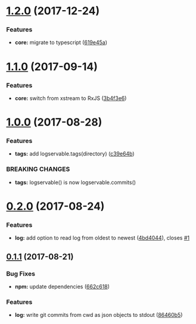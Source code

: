 <a name="1.2.0"></a>
# [1.2.0](https://github.com/JamieMason/logservable/compare/1.1.0...1.2.0) (2017-12-24)


### Features

* **core:** migrate to typescript ([619e45a](https://github.com/JamieMason/logservable/commit/619e45a))



<a name="1.1.0"></a>
# [1.1.0](https://github.com/JamieMason/logservable/compare/1.0.0...1.1.0) (2017-09-14)


### Features

* **core:** switch from xstream to RxJS ([3b4f3e6](https://github.com/JamieMason/logservable/commit/3b4f3e6))



<a name="1.0.0"></a>
# [1.0.0](https://github.com/JamieMason/logservable/compare/0.2.0...1.0.0) (2017-08-28)


### Features

* **tags:** add logservable.tags(directory) ([c39e64b](https://github.com/JamieMason/logservable/commit/c39e64b))


### BREAKING CHANGES

* **tags:** logservable() is now logservable.commits()



<a name="0.2.0"></a>
# [0.2.0](https://github.com/JamieMason/logservable/compare/0.1.1...0.2.0) (2017-08-24)


### Features

* **log:** add option to read log from oldest to newest ([4bd4044](https://github.com/JamieMason/logservable/commit/4bd4044)), closes [#1](https://github.com/JamieMason/logservable/issues/1)



<a name="0.1.1"></a>
## [0.1.1](https://github.com/JamieMason/logservable/compare/86460b5...0.1.1) (2017-08-21)


### Bug Fixes

* **npm:** update dependencies ([662c618](https://github.com/JamieMason/logservable/commit/662c618))


### Features

* **log:** write git commits from cwd as json objects to stdout ([86460b5](https://github.com/JamieMason/logservable/commit/86460b5))



